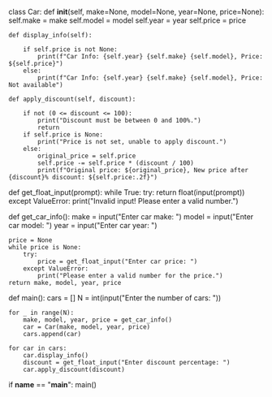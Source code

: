 class Car:
    def __init__(self, make=None, model=None, year=None, price=None):
        self.make = make
        self.model = model
        self.year = year
        self.price = price

    def display_info(self):
       
        if self.price is not None:
            print(f"Car Info: {self.year} {self.make} {self.model}, Price: ${self.price}")
        else:
            print(f"Car Info: {self.year} {self.make} {self.model}, Price: Not available")

    def apply_discount(self, discount):
       
        if not (0 <= discount <= 100):
            print("Discount must be between 0 and 100%.")
            return
        if self.price is None:
            print("Price is not set, unable to apply discount.")
        else:
            original_price = self.price
            self.price -= self.price * (discount / 100)
            print(f"Original price: ${original_price}, New price after {discount}% discount: ${self.price:.2f}")

def get_float_input(prompt):
    while True:
        try:
            return float(input(prompt))
        except ValueError:
            print("Invalid input! Please enter a valid number.")

def get_car_info():
    make = input("Enter car make: ")
    model = input("Enter car model: ")
    year = input("Enter car year: ")

    price = None
    while price is None:
        try:
            price = get_float_input("Enter car price: ")
        except ValueError:
            print("Please enter a valid number for the price.")
    return make, model, year, price

def main():
    cars = []
    N = int(input("Enter the number of cars: "))

    for _ in range(N):
        make, model, year, price = get_car_info()
        car = Car(make, model, year, price)
        cars.append(car)

    for car in cars:
        car.display_info()
        discount = get_float_input("Enter discount percentage: ")
        car.apply_discount(discount)

if __name__ == "__main__":
    main()
